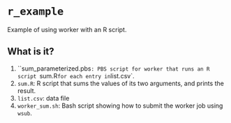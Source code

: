 # `r_example`

Example of using worker with an R script.

## What is it?
1. ``sum_parameterized.pbs`: PBS script for worker that runs an R script
    `sum.R` for each entry in `list.csv`.
1. `sum.R`: R script that sums the values of its two arguments, and prints
    the result.
1. `list.csv`: data file
1. `worker_sum.sh`: Bash script showing how to submit the worker job
    using `wsub`.
